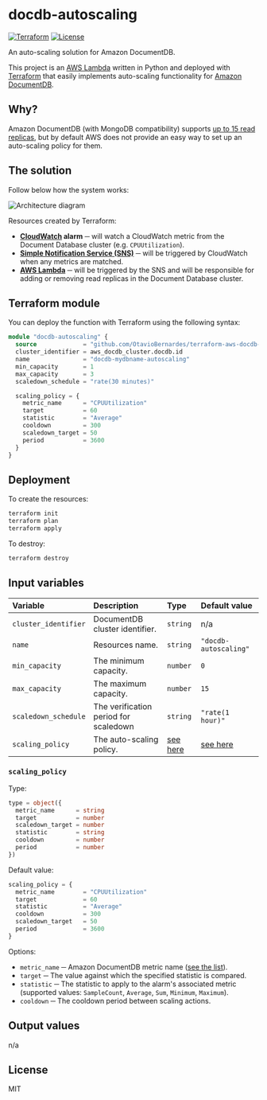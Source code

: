 # docdb-autoscaling

[![Terraform](https://github.com/theuves/docdb-autoscaling/actions/workflows/terraform.yml/badge.svg)](https://github.com/theuves/docdb-autoscaling/actions/workflows/terraform.yml)
[![License](https://img.shields.io/github/license/theuves/docdb-autoscaling)](https://github.com/theuves/docdb-autoscaling/blob/master/LICENSE)

An auto-scaling solution for Amazon DocumentDB.

This project is an [AWS Lambda](https://aws.amazon.com/lambda/) written in Python and deployed with [Terraform](https://www.terraform.io/) that easily implements auto-scaling functionality for [Amazon DocumentDB](https://aws.amazon.com/documentdb/).

## Why?

Amazon DocumentDB (with MongoDB compatibility) supports [up to 15 read replicas](https://docs.aws.amazon.com/documentdb/latest/developerguide/replication.html), but by default AWS does not provide an easy way to set up an auto-scaling policy for them.

## The solution

Follow below how the system works:

![Architecture diagram](./assets/diagram.png)

Resources created by Terraform:

- **[CloudWatch](https://aws.amazon.com/cloudwatch/) alarm** ─ will watch a CloudWatch metric from the Document Database cluster (e.g. `CPUUtilization`).
- **[Simple Notification Service (SNS)](https://aws.amazon.com/sns/)** ─ will be triggered by CloudWatch when any metrics are matched.
- **[AWS Lambda](https://aws.amazon.com/lambda/)** ─ will be triggered by the SNS and will be responsible for adding or removing read replicas in the Document Database cluster.

## Terraform module

You can deploy the function with Terraform using the following syntax:

```terraform
module "docdb-autoscaling" {
  source             = "github.com/OtavioBernardes/terraform-aws-docdb-autoscaling"
  cluster_identifier = aws_docdb_cluster.docdb.id
  name               = "docdb-mydbname-autoscaling"
  min_capacity       = 1
  max_capacity       = 3
  scaledown_schedule = "rate(30 minutes)"

  scaling_policy = {
    metric_name      = "CPUUtilization"
    target           = 60
    statistic        = "Average"
    cooldown         = 300
    scaledown_target = 50
    period           = 3600
  }
}
```

## Deployment

To create the resources:

```bash
terraform init
terraform plan
terraform apply
```

To destroy:

```bash
terraform destroy
```

## Input variables

| Variable | Description | Type | Default value |
|:---|:---|:---|:---|
| `cluster_identifier` | DocumentDB cluster identifier. | `string` | n/a |
| `name` | Resources name. | `string` | `"docdb-autoscaling"` |
| `min_capacity` | The minimum capacity. | `number` | `0` |
| `max_capacity` | The maximum capacity. | `number` | `15` |
| `scaledown_schedule` | The verification period for scaledown | `string` | `"rate(1 hour)"` |
| `scaling_policy` | The auto-scaling policy. | [see here](#scaling_policy) | [see here](#scaling_policy) |

### `scaling_policy`

Type:

```terraform
type = object({
  metric_name      = string
  target           = number
  scaledown_target = number
  statistic        = string
  cooldown         = number
  period           = number
})
```

Default value:

```terraform
scaling_policy = {
  metric_name        = "CPUUtilization"
  target             = 60
  statistic          = "Average"
  cooldown           = 300
  scaledown_target   = 50
  period             = 3600
}
```

Options:

- `metric_name` ─ Amazon DocumentDB metric name ([see the list](https://docs.aws.amazon.com/documentdb/latest/developerguide/cloud_watch.html)).
- `target` ─ The value against which the specified statistic is compared.
- `statistic` ─ The statistic to apply to the alarm's associated metric (supported values: `SampleCount`, `Average`, `Sum`, `Minimum`, `Maximum`). 
- `cooldown` ─ The cooldown period between scaling actions.

## Output values

n/a

## License

MIT
